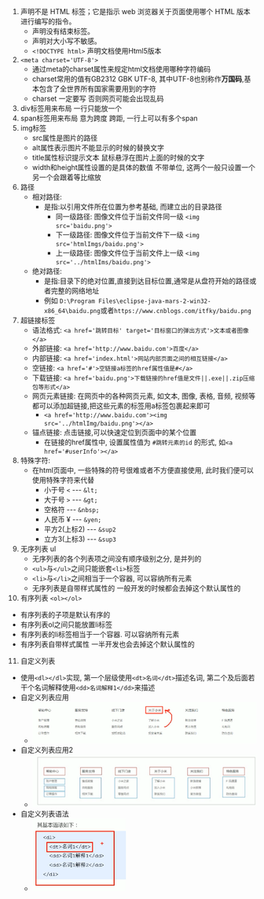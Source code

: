 1. <!DOCTYPE> 声明不是 HTML 标签；它是指示 web 浏览器关于页面使用哪个 HTML 版本进行编写的指令。
   - <!DOCTYPE> 声明没有结束标签。
   - <!DOCTYPE> 声明对大小写不敏感。
   - `<!DOCTYPE html>` 声明文档使用Html5版本
2. `<meta charset='UTF-8'>`
   - 通过meta的charset属性来规定html文档使用哪种字符编码
   - charset常用的值有GB2312 GBK UTF-8, 其中UTF-8也别称作**万国码**,基本包含了全世界所有国家需要用到的字符
   - charset 一定要写 否则网页可能会出现乱码
3. div标签用来布局 一行只能放一个
4. span标签用来布局 意为跨度 跨距, 一行上可以有多个span
5. img标签
   - src属性是图片的路径
   - alt属性表示图片不能显示的时候的替换文字
   - title属性标识提示文本 鼠标悬浮在图片上面的时候的文字
   - width和height属性设置的是具体的数值 不带单位, 这两个一般只设置一个 另一个会跟着等比缩放
6. 路径
   - 相对路径:
      - 是指:以引用文件所在位置为参考基础, 而建立出的目录路径
         - 同一级路径: 图像文件位于当前文件同一级 `<img src='baidu.png'>`
         - 下一级路径: 图像文件位于当前文件下一级 `<img src='htmlImgs/baidu.png'>`
         - 上一级路径: 图像文件位于当前文件上一级 `<img src='../htmlIms/baidu.png'>`
   - 绝对路径:
      - 是指:目录下的绝对位置,直接到达目标位置,通常是从盘符开始的路径或者完整的网络地址
      - 例如 `D:\Program Files\eclipse-java-mars-2-win32-x86_64\baidu.png`或者`https://www.cnblogs.com/itfky/baidu.png`
7. 超链接标签
   - 语法格式: `<a href='跳转目标' target='目标窗口的弹出方式'>文本或者图像</a>`
   - 外部链接: `<a href='http://www.baidu.com'>百度</a>`
   - 内部链接: `<a href='index.html'>网站内部页面之间的相互链接</a>`
   - 空链接: `<a href='#'>空链接a标签的href属性值是#</a>`
   - 下载链接: `<a href='baidu.png'>下载链接的href值是文件||.exe||.zip压缩包等形式</a>`
   - 网页元素链接: 在网页中的各种网页元素, 如文本, 图像, 表格, 音频, 视频等都可以添加超链接,把这些元素的标签用a标签包裹起来即可
      - `<a href='http://www.baidu.com'><img src='../htmlImg/baidu.png'></a>`
   - 锚点链接: 点击链接,可以快速定位到页面中的某个位置
      - 在链接的href属性中, 设置属性值为 `#跳转元素的id` 的形式, 如`<a href='#userInfo'></a>`
8. 特殊字符:
   - 在html页面中, 一些特殊的符号很难或者不方便直接使用, 此时我们便可以使用特殊字符来代替
      - 小于号 `<`   ---   `&lt;`
      - 大于号 `>`   ---   `&gt;`
      - 空格符       ---   `&nbsp;`
      - 人民币 ¥     ---   `&yen;`
      - 平方2(上标2) ---   `&sup2`
      - 立方3(上标3) ---   `&sup3`
9. 无序列表 ul
   - 无序列表的各个列表项之间没有顺序级别之分, 是并列的
   - `<ul>`与`</ul>`之间只能嵌套`<li>`标签
   - `<li>`与`</li>`之间相当于一个容器, 可以容纳所有元素
   - 无序列表是自带样式属性的 一般开发的时候都会去掉这个默认属性的
10. 有序列表 `<ol></ol>`
   - 有序列表的子项是默认有序的
   - 有序列表ol之间只能放置li标签
   - 有序列表的li标签相当于一个容器. 可以容纳所有元素
   - 有序列表自带样式属性 一半开发也会去掉这个默认属性的

11. 自定义列表
   - 使用`<dl></dl>`实现, 第一个层级使用`<dt>名词</dt>`描述名词, 第二个及后面若干个名词解释使用`<dd>名词解释1</dd>`来描述
   - 自定义列表应用
      - ![自定义列表应用](htmlImages/自定义列表应用.png)
   - 自定义列表应用2
      - ![自定义列表应用2](htmlImages/自定义列表应用2.png)
   - 自定义列表语法
      - ![自定义列表语法](htmlImages/自定义列表语法.png)
